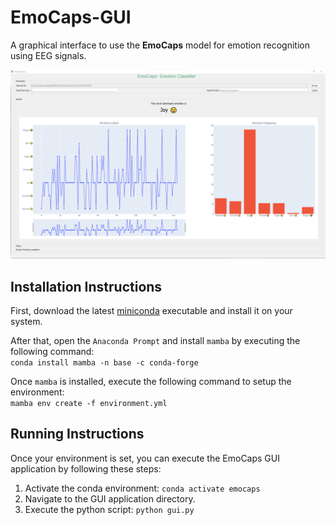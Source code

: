 # EmoCaps-GUI

A graphical interface to use the **EmoCaps** model for emotion recognition using EEG signals.

![GUI](./media/gui.png)

## Installation Instructions

First, download the latest [miniconda](https://docs.conda.io/en/latest/miniconda.html) executable and install it on your system.

After that, open the `Anaconda Prompt` and install `mamba` by executing the following command:  
`conda install mamba -n base -c conda-forge`

Once `mamba` is installed, execute the following command to setup the environment:  
`mamba env create -f environment.yml`

## Running Instructions

Once your environment is set, you can execute the EmoCaps GUI application by following these steps:

1. Activate the conda environment: `conda activate emocaps`
2. Navigate to the GUI application directory.
3. Execute the python script: `python gui.py`
